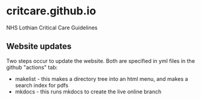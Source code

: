 # critcare.github.io
NHS Lothian Critical Care Guidelines


## Website updates

Two steps occur to update the website. Both are specified in yml files in the github "actions" tab:
- makelist - this makes a directory tree into an html menu, and makes a search index for pdfs
- mkdocs - this runs mkdocs to create the live online branch
